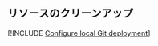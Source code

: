## <a name="clean-up-resources"></a>リソースのクリーンアップ

[!INCLUDE [Configure local Git deployment](clean-up-section-cli-no-h.md)]

